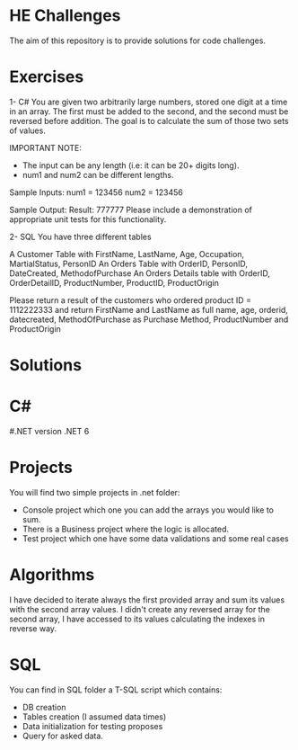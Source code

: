 # HE Challenges
The aim of this repository is to provide solutions for code challenges.

# Exercises
1- C#
You are given two arbitrarily large numbers,
stored one digit at a time in an array.
The first must be added to the second,
and the second must be reversed before addition.
The goal is to calculate the sum of those two sets of values.

IMPORTANT NOTE:
- The input can be any length (i.e: it can be 20+ digits long).
- num1 and num2 can be different lengths.

Sample Inputs:
num1 = 123456
num2 = 123456

Sample Output:
Result: 777777
Please include a demonstration of appropriate unit tests for this functionality.

2- SQL
You have three different tables

A Customer Table with FirstName, LastName, Age, Occupation, MartialStatus, PersonID
An Orders Table with OrderID, PersonID, DateCreated, MethodofPurchase
An Orders Details table with OrderID, OrderDetailID, ProductNumber, ProductID, ProductOrigin

Please return a result of the customers who ordered product ID = 1112222333 and return
FirstName and LastName as full name, age, orderid, datecreated, MethodOfPurchase as Purchase Method, ProductNumber and ProductOrigin


# Solutions

# C#

#.NET version
.NET 6

# Projects

You will find two simple projects in .net folder:
- Console project which one you can add the arrays you would like to sum.
- There is a Business project where the logic is allocated.
- Test project which one have some data validations and some real cases

# Algorithms

I have decided to iterate always the first provided array and sum its values with the second array values. 
I didn't create any reversed array for the second array, I have accessed to its values calculating the indexes in reverse way. 


# SQL 
You can find in SQL folder a T-SQL script which contains:
- DB creation
- Tables creation (I assumed data times)
- Data initialization for testing proposes
- Query for asked data.
